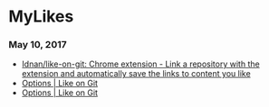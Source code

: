 # MyLikes

### May 10, 2017
- [Idnan/like-on-git: Chrome extension - Link a repository with the extension and automatically save the links to content you like](https://github.com/Idnan/like-on-git) 
- [Options | Like on Git](chrome-extension://fbkngleiiccokoifohhjhlagkejlphkj/options.html) 
- [Options | Like on Git](chrome-extension://fbkngleiiccokoifohhjhlagkejlphkj/options.html) 
